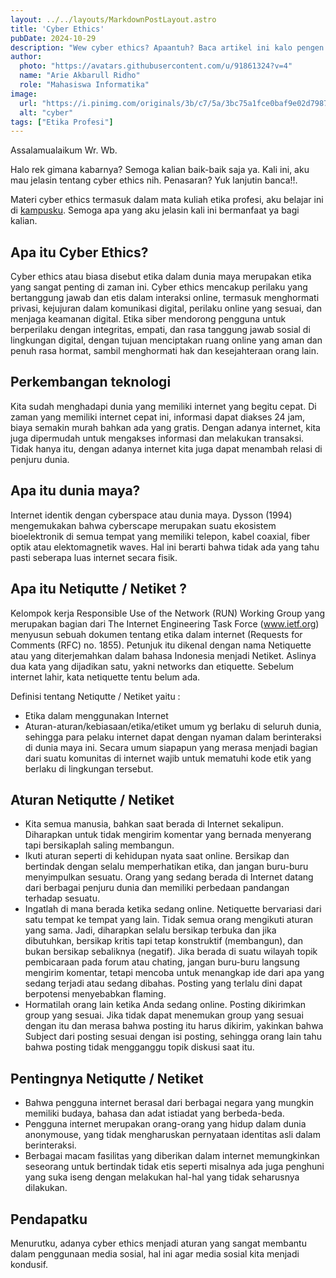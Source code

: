 ```yaml
---
layout: ../../layouts/MarkdownPostLayout.astro
title: 'Cyber Ethics'
pubDate: 2024-10-29
description: "Wew cyber ethics? Apaantuh? Baca artikel ini kalo pengen tahu!"
author:
  photo: "https://avatars.githubusercontent.com/u/91861324?v=4"
  name: "Arie Akbarull Ridho"
  role: "Mahasiswa Informatika"
image:
  url: "https://i.pinimg.com/originals/3b/c7/5a/3bc75a1fce0baf9e02d798754ef6a2e0.jpg"
  alt: "cyber"
tags: ["Etika Profesi"]
---
```

Assalamualaikum Wr. Wb.

Halo rek gimana kabarnya? Semoga kalian baik-baik saja ya. Kali ini, aku mau jelasin tentang cyber ethics nih. Penasaran? Yuk lanjutin banca!!. 

Materi cyber ethics termasuk dalam mata kuliah etika profesi, aku belajar ini di [kampusku](https://unej.ac.id). Semoga apa yang aku jelasin kali ini bermanfaat ya bagi kalian.

## Apa itu Cyber Ethics?
Cyber ethics atau biasa disebut etika dalam dunia maya merupakan etika yang sangat penting di zaman ini. Cyber ethics mencakup perilaku yang bertanggung jawab dan etis dalam interaksi online, termasuk menghormati privasi, kejujuran dalam komunikasi digital, perilaku online yang sesuai, dan menjaga keamanan digital. Etika siber mendorong pengguna untuk berperilaku dengan integritas, empati, dan rasa tanggung jawab sosial di lingkungan digital, dengan tujuan menciptakan ruang online yang aman dan penuh rasa hormat, sambil menghormati hak dan kesejahteraan orang lain.

## Perkembangan teknologi
Kita sudah menghadapi dunia yang memiliki internet yang begitu cepat. Di zaman yang memiliki internet cepat ini, informasi dapat diakses 24 jam, biaya semakin murah bahkan ada yang gratis. Dengan adanya internet, kita juga dipermudah untuk mengakses informasi dan melakukan transaksi. Tidak hanya itu, dengan adanya internet kita juga dapat menambah relasi di penjuru dunia.

## Apa itu dunia maya?
Internet identik dengan cyberspace atau dunia maya. Dysson (1994) mengemukakan bahwa cyberscape merupakan suatu ekosistem bioelektronik di semua tempat yang memiliki telepon, kabel coaxial, fiber optik atau elektomagnetik waves. Hal ini berarti bahwa tidak ada yang tahu pasti seberapa luas internet secara fisik.

## Apa itu Netiqutte / Netiket ?
Kelompok kerja Responsible Use of the Network (RUN) Working Group yang merupakan bagian dari The Internet Engineering Task Force (www.ietf.org) menyusun sebuah dokumen tentang etika dalam internet (Requests for Comments (RFC) no. 1855). Petunjuk itu dikenal dengan nama Netiquette atau yang diterjemahkan dalam bahasa Indonesia menjadi Netiket. Aslinya dua kata yang dijadikan satu, yakni networks dan etiquette. Sebelum internet lahir, kata netiquette tentu belum ada.

Definisi tentang Netiqutte / Netiket yaitu :
- Etika dalam menggunakan Internet
- Aturan-aturan/kebiasaan/etika/etiket umum yg berlaku di seluruh dunia, sehingga para pelaku internet dapat dengan nyaman dalam berinteraksi di dunia maya ini. Secara umum siapapun yang merasa menjadi bagian dari suatu komunitas di internet wajib untuk mematuhi kode etik yang berlaku di lingkungan tersebut.

## Aturan Netiqutte / Netiket
- Kita semua manusia, bahkan saat berada di Internet sekalipun. Diharapkan untuk tidak mengirim komentar yang bernada menyerang tapi bersikaplah saling membangun.
- Ikuti aturan seperti di kehidupan nyata saat online. Bersikap dan bertindak dengan selalu memperhatikan etika, dan jangan buru-buru menyimpulkan sesuatu. Orang yang sedang berada di Internet datang dari berbagai penjuru dunia dan memiliki perbedaan pandangan terhadap sesuatu.
- Ingatlah di mana berada ketika sedang online. Netiquette bervariasi dari satu tempat ke tempat yang lain. Tidak semua orang mengikuti aturan yang sama. Jadi, diharapkan selalu bersikap terbuka dan jika dibutuhkan, bersikap kritis tapi tetap konstruktif (membangun), dan bukan bersikap sebaliknya (negatif). Jika berada di suatu wilayah topik pembicaraan pada forum atau chating, jangan buru-buru langsung mengirim komentar, tetapi mencoba untuk menangkap ide dari apa yang sedang terjadi atau sedang dibahas. Posting yang terlalu dini dapat berpotensi menyebabkan flaming.
- Hormatilah orang lain ketika Anda sedang online. Posting dikirimkan group yang sesuai. Jika tidak dapat menemukan group yang sesuai dengan itu dan merasa bahwa posting itu harus dikirim, yakinkan bahwa Subject dari posting sesuai dengan isi posting, sehingga orang lain tahu bahwa posting tidak mengganggu topik diskusi saat itu.

## Pentingnya Netiqutte / Netiket
- Bahwa pengguna internet berasal dari berbagai negara yang mungkin memiliki budaya, bahasa dan adat istiadat yang berbeda-beda.
- Pengguna internet merupakan orang-orang yang hidup dalam dunia anonymouse, yang tidak mengharuskan pernyataan identitas asli dalam berinteraksi.
- Berbagai macam fasilitas yang diberikan dalam internet memungkinkan seseorang untuk bertindak tidak etis seperti misalnya ada juga penghuni yang suka iseng dengan melakukan hal-hal yang tidak seharusnya dilakukan.

## Pendapatku
Menurutku, adanya cyber ethics menjadi aturan yang sangat membantu dalam penggunaan media sosial, hal ini agar media sosial kita menjadi kondusif.